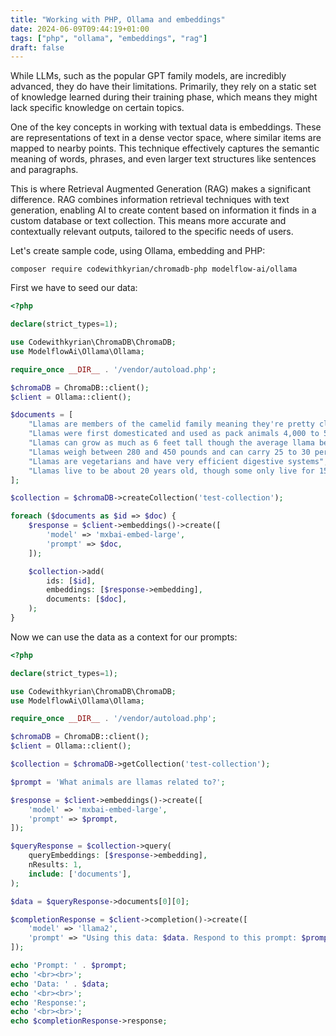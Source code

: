 ```yaml
---
title: "Working with PHP, Ollama and embeddings"
date: 2024-06-09T09:44:19+01:00
tags: ["php", "ollama", "embeddings", "rag"]
draft: false
---
```


While LLMs, such as the popular GPT family models, are incredibly advanced, they do have their limitations. Primarily, they rely on a static set of knowledge learned during their training phase, which means they might lack specific knowledge on certain topics.

One of the key concepts in working with textual data is embeddings. These are representations of text in a dense vector space, where similar items are mapped to nearby points. This technique effectively captures the semantic meaning of words, phrases, and even larger text structures like sentences and paragraphs.

This is where Retrieval Augmented Generation (RAG) makes a significant difference. RAG combines information retrieval techniques with text generation, enabling AI to create content based on information it finds in a custom database or text collection. This means more accurate and contextually relevant outputs, tailored to the specific needs of users.

Let's create sample code, using Ollama, embedding and PHP:

    composer require codewithkyrian/chromadb-php modelflow-ai/ollama

First we have to seed our data:

```php
<?php

declare(strict_types=1);

use Codewithkyrian\ChromaDB\ChromaDB;
use ModelflowAi\Ollama\Ollama;

require_once __DIR__ . '/vendor/autoload.php';

$chromaDB = ChromaDB::client();
$client = Ollama::client();

$documents = [
    "Llamas are members of the camelid family meaning they're pretty closely related to vicuñas and camels",
    "Llamas were first domesticated and used as pack animals 4,000 to 5,000 years ago in the Peruvian highlands",
    "Llamas can grow as much as 6 feet tall though the average llama between 5 feet 6 inches and 5 feet 9 inches tall",
    "Llamas weigh between 280 and 450 pounds and can carry 25 to 30 percent of their body weight",
    "Llamas are vegetarians and have very efficient digestive systems",
    "Llamas live to be about 20 years old, though some only live for 15 years and others live to be 30 years old",
];

$collection = $chromaDB->createCollection('test-collection');

foreach ($documents as $id => $doc) {
    $response = $client->embeddings()->create([
        'model' => 'mxbai-embed-large',
        'prompt' => $doc,
    ]);

    $collection->add(
        ids: [$id],
        embeddings: [$response->embedding],
        documents: [$doc],
    );
}
```

Now we can use the data as a context for our prompts:

```php
<?php

declare(strict_types=1);

use Codewithkyrian\ChromaDB\ChromaDB;
use ModelflowAi\Ollama\Ollama;

require_once __DIR__ . '/vendor/autoload.php';

$chromaDB = ChromaDB::client();
$client = Ollama::client();

$collection = $chromaDB->getCollection('test-collection');

$prompt = 'What animals are llamas related to?';

$response = $client->embeddings()->create([
    'model' => 'mxbai-embed-large',
    'prompt' => $prompt,
]);

$queryResponse = $collection->query(
    queryEmbeddings: [$response->embedding],
    nResults: 1,
    include: ['documents'],
);

$data = $queryResponse->documents[0][0];

$completionResponse = $client->completion()->create([
    'model' => 'llama2',
    'prompt' => "Using this data: $data. Respond to this prompt: $prompt",
]);

echo 'Prompt: ' . $prompt;
echo '<br><br>';
echo 'Data: ' . $data;
echo '<br><br>';
echo 'Response:';
echo '<br><br>';
echo $completionResponse->response;
```